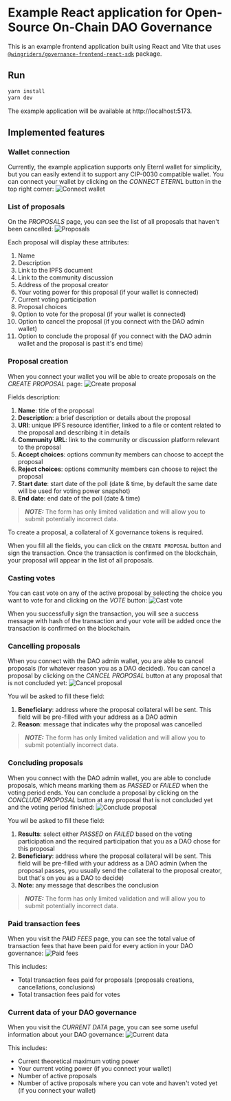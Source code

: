# Example React application for Open-Source On-Chain DAO Governance

This is an example frontend application built using React and Vite that uses [`@wingriders/governance-frontend-react-sdk`](https://www.npmjs.com/package/@wingriders/governance-frontend-react-sdk) package.

## Run

```bash
yarn install
yarn dev
```

The example application will be available at http://localhost:5173.

## Implemented features

### Wallet connection

Currently, the example application supports only Eternl wallet for simplicity, but you can easily extend it to support any CIP-0030 compatible wallet. You can connect your wallet by clicking on the _CONNECT ETERNL_ button in the top right corner:
![Connect wallet](./.assets/connect-wallet.png)

### List of proposals

On the _PROPOSALS_ page, you can see the list of all proposals that haven't been cancelled:
![Proposals](./.assets/proposals.png)

Each proposal will display these attributes:

1. Name
2. Description
3. Link to the IPFS document
4. Link to the community discussion
5. Address of the proposal creator
6. Your voting power for this proposal (if your wallet is connected)
7. Current voting participation
8. Proposal choices
9. Option to vote for the proposal (if your wallet is connected)
10. Option to cancel the proposal (if you connect with the DAO admin wallet)
11. Option to conclude the proposal (if you connect with the DAO admin wallet and the proposal is past it's end time)

### Proposal creation

When you connect your wallet you will be able to create proposals on the _CREATE PROPOSAL_ page:
![Create proposal](./.assets/create-proposal.png)

Fields description:

1. **Name**: title of the proposal
2. **Description**: a brief description or details about the proposal
3. **URI**: unique IPFS resource identifier, linked to a file or content related to the proposal and describing it in details
4. **Community URL**: link to the community or discussion platform relevant to the proposal
5. **Accept choices**: options community members can choose to accept the proposal
6. **Reject choices**: options community members can choose to reject the proposal
7. **Start date**: start date of the poll (date & time, by default the same date will be used for voting power snapshot)
8. **End date**: end date of the poll (date & time)

> **_NOTE:_** The form has only limited validation and will allow you to submit potentially incorrect data.

To create a proposal, a collateral of X governance tokens is required.

When you fill all the fields, you can click on the `CREATE PROPOSAL` button and sign the transaction. Once the transaction is confirmed on the blockchain, your proposal will appear in the list of all proposals.

### Casting votes

You can cast vote on any of the active proposal by selecting the choice you want to vote for and clicking on the _VOTE_ button:
![Cast vote](./.assets/cast-vote.png)

When you successfully sign the transaction, you will see a success message with hash of the transaction and your vote will be added once the transaction is confirmed on the blockchain.

### Cancelling proposals

When you connect with the DAO admin wallet, you are able to cancel proposals (for whatever reason you as a DAO decided). You can cancel a proposal by clicking on the _CANCEL PROPOSAL_ button at any proposal that is not concluded yet:
![Cancel proposal](./.assets/cancel-proposal.png)

You wil be asked to fill these field:

1. **Beneficiary**: address where the proposal collateral will be sent. This field will be pre-filled with your address as a DAO admin
2. **Reason**: message that indicates why the proposal was cancelled

> **_NOTE:_** The form has only limited validation and will allow you to submit potentially incorrect data.

### Concluding proposals

When you connect with the DAO admin wallet, you are able to conclude proposals, which means marking them as _PASSED_ or _FAILED_ when the voting period ends. You can conclude a proposal by clicking on the _CONCLUDE PROPOSAL_ button at any proposal that is not concluded yet and the voting period finished:
![Conclude proposal](./.assets/conclude-proposal.png)

You wil be asked to fill these field:

1. **Results**: select either _PASSED_ on _FAILED_ based on the voting participation and the required participation that you as a DAO chose for this proposal
1. **Beneficiary**: address where the proposal collateral will be sent. This field will be pre-filled with your address as a DAO admin (when the proposal passes, you usually send the collateral to the proposal creator, but that's on you as a DAO to decide)
1. **Note**: any message that describes the conclusion

> **_NOTE:_** The form has only limited validation and will allow you to submit potentially incorrect data.

### Paid transaction fees

When you visit the _PAID FEES_ page, you can see the total value of transaction fees that have been paid for every action in your DAO governance:
![Paid fees](./.assets/paid-fees.png)

This includes:

- Total transaction fees paid for proposals (proposals creations, cancellations, conclusions)
- Total transaction fees paid for votes

### Current data of your DAO governance

When you visit the _CURRENT DATA_ page, you can see some useful information about your DAO governance:
![Current data](./.assets/current-data.png)

This includes:

- Current theoretical maximum voting power
- Your current voting power (if you connect your wallet)
- Number of active proposals
- Number of active proposals where you can vote and haven't voted yet (if you connect your wallet)
